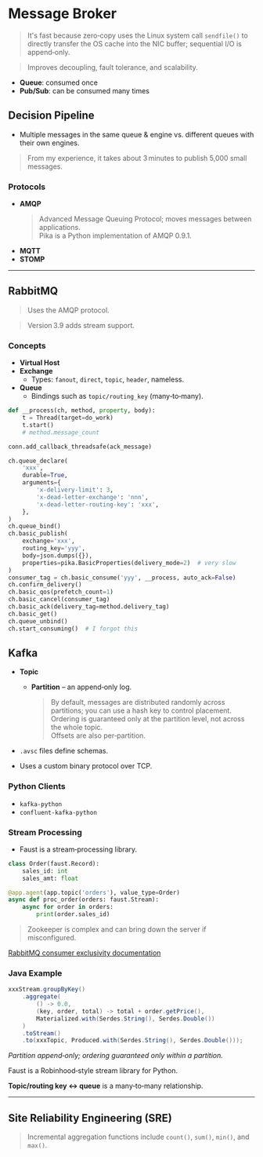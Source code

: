 # Message Broker

> It's fast because zero‑copy uses the Linux system call `sendfile()` to directly transfer the OS cache into the NIC buffer; sequential I/O is append‑only.

> Improves decoupling, fault tolerance, and scalability.

- **Queue**: consumed once  
- **Pub/Sub**: can be consumed many times  

## Decision Pipeline

- Multiple messages in the same queue & engine vs. different queues with their own engines.

> From my experience, it takes about 3 minutes to publish 5,000 small messages.

### Protocols

- **AMQP**
  > Advanced Message Queuing Protocol; moves messages between applications.  
  > Pika is a Python implementation of AMQP 0.9.1.
- **MQTT**
- **STOMP**

---

## RabbitMQ
> Uses the AMQP protocol.  

> Version 3.9 adds stream support.

### Concepts
- **Virtual Host**
- **Exchange**
  - Types: `fanout`, `direct`, `topic`, `header`, nameless.
- **Queue**
  - Bindings such as `topic/routing_key` (many‑to‑many).

```python
def __process(ch, method, property, body):
    t = Thread(target=do_work)
    t.start()
    # method.message_count

conn.add_callback_threadsafe(ack_message)

ch.queue_declare(
    'xxx',
    durable=True,
    arguments={
        'x-delivery-limit': 3,
        'x-dead-letter-exchange': 'nnn',
        'x-dead-letter-routing-key': 'xxx',
    },
)
ch.queue_bind()
ch.basic_publish(
    exchange='xxx',
    routing_key='yyy',
    body=json.dumps({}),
    properties=pika.BasicProperties(delivery_mode=2)  # very slow
)
consumer_tag = ch.basic_consume('yyy', __process, auto_ack=False)
ch.confirm_delivery()
ch.basic_qos(prefetch_count=1)
ch.basic_cancel(consumer_tag)
ch.basic_ack(delivery_tag=method.delivery_tag)
ch.basic_get()
ch.queue_unbind()
ch.start_consuming()  # I forgot this
```

## Kafka
- **Topic**
  - **Partition** – an append‑only log.
    > By default, messages are distributed randomly across partitions; you can use a hash key to control placement.  
    > Ordering is guaranteed only at the partition level, not across the whole topic.  
    > Offsets are also per‑partition.

- `.avsc` files define schemas.  
- Uses a custom binary protocol over TCP.  

### Python Clients
- `kafka-python`
- `confluent-kafka-python`

### Stream Processing
- Faust is a stream‑processing library.

```python
class Order(faust.Record):
    sales_id: int
    sales_amt: float

@app.agent(app.topic('orders'), value_type=Order)
async def proc_order(orders: faust.Stream):
    async for order in orders:
        print(order.sales_id)
```

> Zookeeper is complex and can bring down the server if misconfigured.

[RabbitMQ consumer exclusivity documentation](https://www.rabbitmq.com/consumers.html#exclusivity)

### Java Example
```java
xxxStream.groupByKey()
    .aggregate(
        () -> 0.0,
        (key, order, total) -> total + order.getPrice(),
        Materialized.with(Serdes.String(), Serdes.Double())
    )
    .toStream()
    .to(xxxTopic, Produced.with(Serdes.String(), Serdes.Double()));
```

*Partition append‑only; ordering guaranteed only within a partition.*

Faust is a Robinhood‑style stream library for Python.

**Topic/routing key ↔ queue** is a many‑to‑many relationship.

---

## Site Reliability Engineering (SRE)

> Incremental aggregation functions include `count()`, `sum()`, `min()`, and `max()`.

